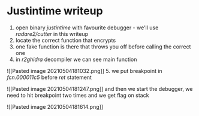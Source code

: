 # Justintime writeup

1. open binary *justintime* with favourite debugger - we'll use *radare2/cutter* in this writeup
2.  locate the correct function that encrypts
3.  one fake function is there that throws you off before calling the correct one
4.  in *r2ghidra* decompiler we can see main function



![[Pasted image 20210504181032.png]]
5. we put breakpoint in *fcn.000011c5* before *ret* statement

![[Pasted image 20210504181247.png]]
and then we start the debugger, we need to hit breakpoint two times and we get flag on stack

![[Pasted image 20210504181614.png]]
